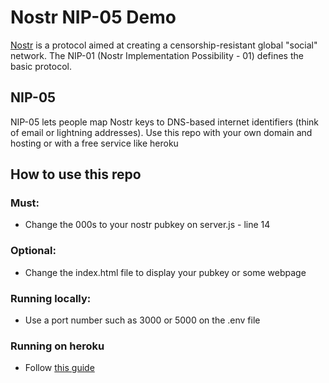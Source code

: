 # Nostr NIP-05 Demo

[Nostr](https://github.com/fiatjaf/nostr) is a protocol aimed at creating a censorship-resistant global "social" network. The NIP-01 (Nostr Implementation Possibility - 01) defines the basic protocol.

## NIP-05

NIP-05 lets people map Nostr keys to DNS-based internet identifiers (think of email or lightning addresses). Use this repo with your own domain and hosting or with a free service like heroku

## How to use this repo

### Must:

* Change the 000s to your nostr pubkey on server.js - line 14

### Optional:

* Change the index.html file to display your pubkey or some webpage

### Running locally:

* Use a port number such as 3000 or 5000 on the .env file

### Running on heroku

* Follow [this guide](https://devcenter.heroku.com/articles/getting-started-with-nodejs)